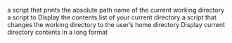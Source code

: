 a script that prints the absolute path name of the current working directory
a script to Display the contents list of your current directory
a script that changes the working directory to the user’s home directory
Display current directory contents in a long format
